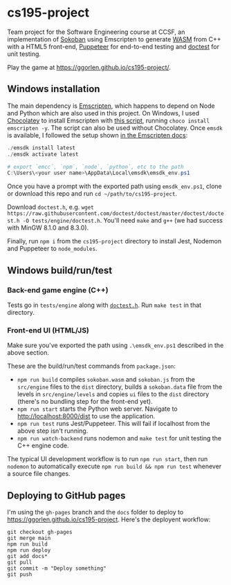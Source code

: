 # cs195-project
Team project for the Software Engineering course at CCSF, an implementation of [Sokoban](https://en.wikipedia.org/wiki/Sokoban) using Emscripten to generate [WASM](https://webassembly.org/) from C++ with a HTML5 front-end, [Puppeteer](https://github.com/puppeteer/puppeteer) for end-to-end testing and [doctest](https://github.com/doctest/doctest/) for unit testing.

Play the game at <https://ggorlen.github.io/cs195-project/>.

## Windows installation
The main dependency is [Emscripten](https://emscripten.org/), which happens to depend on Node and Python which are also used in this project. On Windows, I used [Chocolatey](https://community.chocolatey.org/packages/emscripten) to install Emscripten with [this script](https://github.com/aminya/chocolatey-emscripten), running `choco install emscripten -y`. The script can also be used without Chocolatey. Once `emsdk` is available, I followed the setup shown [in the Emscripten docs](https://emscripten.org/docs/getting_started/downloads.html):

```powershell
./emsdk install latest
./emsdk activate latest

# export `emcc`, `npm`, `node`, `python`, etc to the path
C:\Users\<your user name>\AppData\Local\emsdk\emsdk_env.ps1
```

Once you have a prompt with the exported path using `emsdk_env.ps1`, clone or download this repo and run `cd ~/path/to/cs195-project`.

Download `doctest.h`, e.g. `wget https://raw.githubusercontent.com/doctest/doctest/master/doctest/doctest.h -O tests/engine/doctest.h`. You'll need `make` and `g++` (we had success with MinGW 8.1.0 and 8.3.0).

Finally, run `npm i` from the `cs195-project` directory to install Jest, Nodemon and Puppeteer to `node_modules`.

## Windows build/run/test

### Back-end game engine (C++)
Tests go in `tests/engine` along with [`doctest.h`](https://raw.githubusercontent.com/doctest/doctest/master/doctest/doctest.h). Run `make test` in that directory.

### Front-end UI (HTML/JS)
Make sure you've exported the path using `.\emsdk_env.ps1` described in the above section.

These are the build/run/test commands from `package.json`:
- `npm run build` compiles `sokoban.wasm` and `sokoban.js` from the `src/engine` files to the `dist` directory, builds a `sokoban.data` file from the levels in `src/engine/levels` and copies `ui` files to the `dist` directory (there's no bundling step for the front-end yet).
- `npm run start` starts the Python web server. Navigate to <http://localhost:8000/dist> to use the application.
- `npm run test` runs Jest/Puppeteer. This will fail if localhost from the above step isn't running.
- `npm run watch-backend` runs nodemon and `make test` for unit testing the C++ engine code.

The typical UI development workflow is to run `npm run start`, then run `nodemon` to automatically execute `npm run build && npm run test` whenever a source file changes.

## Deploying to GitHub pages
I'm using the `gh-pages` branch and the `docs` folder to deploy to <https://ggorlen.github.io/cs195-project>. Here's the deployent workflow:

```
git checkout gh-pages
git merge main
npm run build
npm run deploy
git add docs*
git pull
git commit -m "Deploy something"
git push
```
